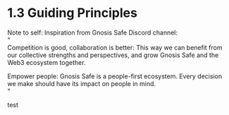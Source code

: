# 1.3 Guiding Principles

Note to self: Inspiration from Gnosis Safe Discord channel:\
"\
Competition is good, collaboration is better: This way we can benefit from our collective strengths and perspectives, and grow Gnosis Safe and the Web3 ecosystem together.

Empower people: Gnosis Safe is a people-first ecosystem. Every decision we make should have its impact on people in mind.\
"

test
